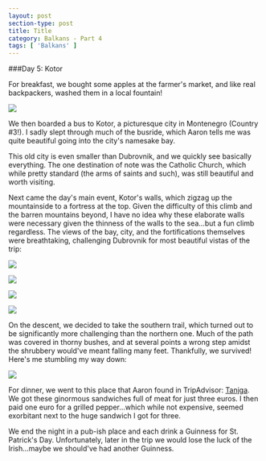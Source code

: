 ```yaml
---
layout: post
section-type: post
title: Title
category: Balkans - Part 4
tags: [ 'Balkans' ]
---
```

###Day 5: Kotor

For breakfast, we bought some apples at the farmer's market, and like real backpackers,
washed them in a local fountain!

![](https://dl.dropboxusercontent.com/s/rdh5nqtmk2mrpjd/Dubrovnik%20Apple%20Wash.JPG?dl=0)

We then boarded a bus to Kotor, a picturesque city in Montenegro (Country #3!). I sadly slept through
much of the busride, which Aaron tells me was quite beautiful going into the city's namesake bay.

This old city is even smaller than Dubrovnik, and we quickly see basically everything. The one
destination of note was the Catholic Church, which while pretty standard (the arms of saints and such),
was still beautiful and worth visiting.

Next came the day's main event, Kotor's walls, which zigzag up the mountainside to a fortress at the
top. Given the difficulty of this climb and the barren mountains beyond, I have no idea why these
elaborate walls were necessary given the thinness of the walls to the sea...but a fun climb regardless.
The views of the bay, city, and the fortifications themselves were breathtaking, challenging Dubrovnik
for most beautiful vistas of the trip:

![](https://dl.dropboxusercontent.com/s/5rq4fk69djadch8/P3170055.JPG?dl=0)

![](https://dl.dropboxusercontent.com/s/gj1ftiuirs32xhn/P3170054.JPG?dl=0)

![](https://dl.dropboxusercontent.com/s/ikg77034mhenclc/P3170032.JPG?dl=0)

![](https://dl.dropboxusercontent.com/s/l3nobrs3b8n95m4/IMG_5310.JPG?dl=0)

On the descent, we decided to take the southern trail, which turned out to be significantly
more challenging than the northern one. Much of the path was covered in thorny bushes, and at several
points a wrong step amidst the shrubbery would've meant falling many feet. Thankfully, we survived!
Here's me stumbling my way down:

![](https://dl.dropboxusercontent.com/s/yxdf90pkpxlk7co/IMG_5328.JPG?dl=0)

For dinner, we went to this place that Aaron found in TripAdvisor:
[Tanjga](http://www.tripadvisor.com/Restaurant_Review-g295381-d6848872-Reviews-Tanjga-Kotor_Kotor_Municipality.html).
We got these ginormous
sandwiches full of meat for just three euros. I then paid one euro for a grilled pepper...which while
not expensive, seemed exorbitant next to the huge sandwich I got for three.

We end the night in a pub-ish place and each drink a Guinness for St. Patrick's Day. Unfortunately,
later in the trip we would lose the luck of the Irish...maybe we should've had another Guinness.